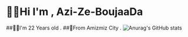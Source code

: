 # 👨‍💻Hi I'm , Azi-Ze-BoujaaDa

##🙋‍♂️I'm 22 Years old .
##🌄From Amizmiz City .
![Anurag's GitHub stats](https://github-readme-stats.vercel.app/api?username=Azi-Ze-BoujaaDa&show_icons=true&theme=radical)
